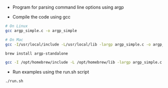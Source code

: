 * Program for parsing command line options using argp

* Compile the code using gcc
```bash
# On Linux
gcc argp_simple.c -o argp_simple

# On Mac
gcc -I/usr/local/include -L/usr/local/lib -largp argp_simple.c -o argp_simple

brew install argp-standalone

gcc -I /opt/homebrew/include -L /opt/homebrew/lib -largp argp_simple.c -o argp_simple
```

* Run examples using the run.sh script
```bash
./run.sh
```
